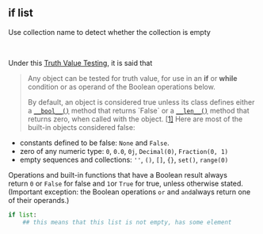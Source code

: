 ## if list 

Use collection name to detect whether the collection is empty

<br>

Under this [Truth Value Testing](https://docs.python.org/3.6/library/stdtypes.html#truth-value-testing), it is said that 

> Any object can be tested for truth value, for use in an **if** or **while** condition or as operand of the Boolean operations below.
>
> By default, an object is considered true unless its class defines either a [`__bool__()`](https://docs.python.org/3.6/reference/datamodel.html#object.__bool__) method that returns `False` or a [`__len__()`](https://docs.python.org/3.6/reference/datamodel.html#object.__len__) method that returns zero, when called with the object. [[1\]](https://docs.python.org/3.6/library/stdtypes.html#id12) Here are most of the built-in objects considered false:

- constants defined to be false: `None` and `False`.
- zero of any numeric type: `0`, `0.0`, `0j`, `Decimal(0)`, `Fraction(0, 1)`
- empty sequences and collections: `''`, `()`, `[]`, `{}`, `set()`, `range(0)`

Operations and built-in functions that have a Boolean result always return `0` or `False` for false and `1`or `True` for true, unless otherwise stated. (Important exception: the Boolean operations `or` and `and`always return one of their operands.)



```python
if list:
    ## this means that this list is not empty, has some element
```

